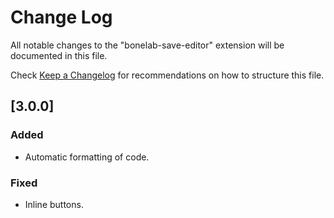 # Change Log

All notable changes to the "bonelab-save-editor" extension will be documented in this file.

Check [Keep a Changelog](http://keepachangelog.com/) for recommendations on how to structure this file.

## [3.0.0]

### Added
- Automatic formatting of code.

### Fixed
- Inline buttons.